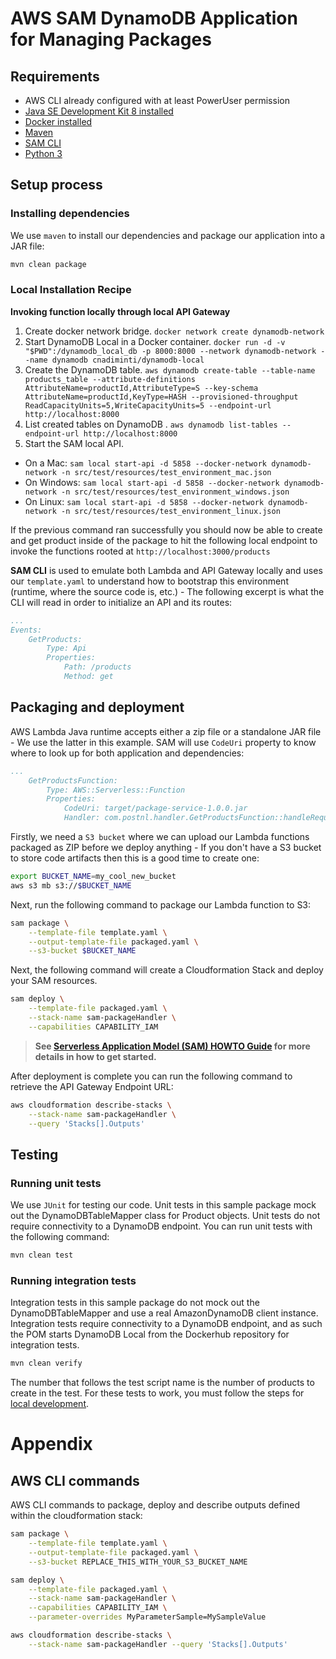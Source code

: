 # AWS SAM DynamoDB Application for Managing Packages

## Requirements

* AWS CLI already configured with at least PowerUser permission
* [Java SE Development Kit 8 installed](http://www.oracle.com/technetwork/java/javase/downloads/jdk8-downloads-2133151.html)
* [Docker installed](https://www.docker.com/community-edition)
* [Maven](https://maven.apache.org/install.html)
* [SAM CLI](https://github.com/awslabs/aws-sam-cli)
* [Python 3](https://docs.python.org/3/)

## Setup process

### Installing dependencies

We use `maven` to install our dependencies and package our application into a JAR file:

```bash
mvn clean package
```

### Local Installation Recipe

**Invoking function locally through local API Gateway**
1. Create docker network bridge. `docker network create dynamodb-network`
2. Start DynamoDB Local in a Docker container. `docker run -d -v "$PWD":/dynamodb_local_db -p 8000:8000 --network dynamodb-network --name dynamodb cnadiminti/dynamodb-local`
3. Create the DynamoDB table. `aws dynamodb create-table --table-name products_table --attribute-definitions AttributeName=productId,AttributeType=S --key-schema AttributeName=productId,KeyType=HASH --provisioned-throughput ReadCapacityUnits=5,WriteCapacityUnits=5 --endpoint-url http://localhost:8000`
1. List created tables on DynamoDB . `aws dynamodb list-tables --endpoint-url http://localhost:8000`
4. Start the SAM local API.
 - On a Mac: `sam local start-api -d 5858 --docker-network dynamodb-network -n src/test/resources/test_environment_mac.json`
 - On Windows: `sam local start-api -d 5858 --docker-network dynamodb-network -n src/test/resources/test_environment_windows.json`
 - On Linux: `sam local start-api -d 5858 --docker-network dynamodb-network -n src/test/resources/test_environment_linux.json`

If the previous command ran successfully you should now be able to create and get product inside of the package to hit the following local endpoint to
invoke the functions rooted at `http://localhost:3000/products`

**SAM CLI** is used to emulate both Lambda and API Gateway locally and uses our `template.yaml` to
understand how to bootstrap this environment (runtime, where the source code is, etc.) - The
following excerpt is what the CLI will read in order to initialize an API and its routes:

```yaml
...
Events:
    GetProducts:
        Type: Api
        Properties:
            Path: /products
            Method: get
```

## Packaging and deployment

AWS Lambda Java runtime accepts either a zip file or a standalone JAR file - We use the latter in
this example. SAM will use `CodeUri` property to know where to look up for both application and
dependencies:

```yaml
...
    GetProductsFunction:
        Type: AWS::Serverless::Function
        Properties:
            CodeUri: target/package-service-1.0.0.jar
            Handler: com.postnl.handler.GetProductsFunction::handleRequest
```

Firstly, we need a `S3 bucket` where we can upload our Lambda functions packaged as ZIP before we
deploy anything - If you don't have a S3 bucket to store code artifacts then this is a good time to
create one:

```bash
export BUCKET_NAME=my_cool_new_bucket
aws s3 mb s3://$BUCKET_NAME
```

Next, run the following command to package our Lambda function to S3:

```bash
sam package \
    --template-file template.yaml \
    --output-template-file packaged.yaml \
    --s3-bucket $BUCKET_NAME
```

Next, the following command will create a Cloudformation Stack and deploy your SAM resources.

```bash
sam deploy \
    --template-file packaged.yaml \
    --stack-name sam-packageHandler \
    --capabilities CAPABILITY_IAM
```

> **See [Serverless Application Model (SAM) HOWTO Guide](https://github.com/awslabs/serverless-application-model/blob/master/HOWTO.md) for more details in how to get started.**

After deployment is complete you can run the following command to retrieve the API Gateway Endpoint URL:

```bash
aws cloudformation describe-stacks \
    --stack-name sam-packageHandler \
    --query 'Stacks[].Outputs'
```

## Testing

### Running unit tests
We use `JUnit` for testing our code.
Unit tests in this sample package mock out the DynamoDBTableMapper class for Product objects.
Unit tests do not require connectivity to a DynamoDB endpoint. You can run unit tests with the
following command:

```bash
mvn clean test
```

### Running integration tests
Integration tests in this sample package do not mock out the DynamoDBTableMapper and use a real
AmazonDynamoDB client instance. Integration tests require connectivity to a DynamoDB endpoint, and
as such the POM starts DynamoDB Local from the Dockerhub repository for integration tests.

```bash
mvn clean verify
```

The number that follows the test script name is the number of products to create in the
test. For these tests to work, you must follow the steps for [local development](#local-development).  

# Appendix

## AWS CLI commands

AWS CLI commands to package, deploy and describe outputs defined within the cloudformation stack:

```bash
sam package \
    --template-file template.yaml \
    --output-template-file packaged.yaml \
    --s3-bucket REPLACE_THIS_WITH_YOUR_S3_BUCKET_NAME

sam deploy \
    --template-file packaged.yaml \
    --stack-name sam-packageHandler \
    --capabilities CAPABILITY_IAM \
    --parameter-overrides MyParameterSample=MySampleValue

aws cloudformation describe-stacks \
    --stack-name sam-packageHandler --query 'Stacks[].Outputs'
```
